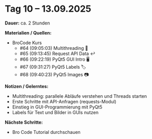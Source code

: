 # Tag 10 – 13.09.2025
**Dauer:** ca. 2 Stunden  

**Materialien / Quellen:**  
- BroCode Kurs  
  - #64 (09:05:03) Multithreading 🧵  
  - #65 (09:13:45) Request API Data ↩️  
  - #66 (09:22:19) PyQt5 GUI Intro 🖥️  
  - #67 (09:31:27) PyQt5 Labels 🏷️  
  - #68 (09:40:23) PyQt5 Images 📷  

**Notizen / Gelerntes:**  
- Multithreading: parallele Abläufe verstehen und Threads starten  
- Erste Schritte mit API-Anfragen (requests-Modul)  
- Einstieg in GUI-Programmierung mit PyQt5  
- Labels für Text und Bilder in GUIs nutzen  

**Nächste Schritte:**  
- Bro Code Tutorial durchschauen
